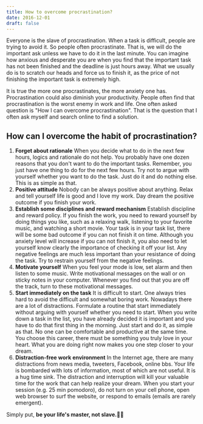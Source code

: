 ```yaml
---
title: How to overcome procrastination?
date: 2016-12-01
draft: false
---
```


Everyone is the slave of procrastination. When a task is difficult, people are trying to avoid it. So people often procrastinate. That is, we will do the important ask unless we have to do it in the last minute. You can imagine how anxious and desperate you are when you find that the important task has not been finished and the deadline is just hours away. What we usually do is to scratch our heads and force us to finish it, as the price of not finishing the important task is extremely high.

It is true the more one procrastinates, the more anxiety one has. Procrastination could also diminish your productivity. People often find that procrastination is the worst enemy in work and life. One often asked question is "How I can overcome procrastination". That is the question that I often ask myself and search online to find a solution.

## How can I overcome the habit of procrastination?

1. **Forget about rationale**
When you decide what to do in the next few hours, logics and rationale do not help. You probably have one dozen reasons that you don't want to do the important tasks. Remember, you just have one thing to do for the next few hours. Try not to argue with yourself whether you want to do the task. Just do it and do nothing else. This is as simple as that.
2. **Positive attitude**
Nobody can be always positive about anything. Relax and tell yourself life is good and I love my work. Day dream the positive outcome if you finish your work.
3.  **Establish some disciplines and reward mechanism**
Establish discipline and reward policy. If you finish the work, you need to reward yourself by doing things you like, such as a relaxing walk, listening to your favorite music, and watching a short movie. Your task is in your task list, there will be some bad outcome if you can not finish it on time. Although you anxiety level will increase if you can not finish it, you also need to let yourself know clearly the importance of checking it off your list. Any negative feelings are much less important than your resistance of doing the task. Try to restrain yourself from the negative feelings.
4. **Motivate yourself**
When you feel your mode is low, set alarm and then listen to some music. Write motivational messages on the wall or on sticky notes in your computer. Whenever you find out that you are off the track, turn to these motivational messages.
5. **Start immediately on the task**
It is difficult to start. One always tries hard to avoid the difficult and somewhat boring work. Nowadays there are a lot of distractions. Formulate a routine that start immediately without arguing with yourself whether you need to start. When you write down a task in the list, you have already decided it is important and you have to do that first thing in the morning. Just start and do it, as simple as that. No one can be comfortable and productive at the same time. You choose this career, there must be something you truly love in your heart. What you are doing right now makes you one step closer to your dream. 
6. **Distraction-free work environment**
In the Internet age, there are many distractions from news media, tweeters, Facebook, online bbs. Your life is bombarded with lots of information, most of which are not useful. It is a hug time sink. The distraction and interruption will kill your valuable time for the work that can help realize your dream. When you start your session (e.g. 25 min pomodoro), do not turn on your cell phone, open web browser to surf the website, or respond to emails (emails are rarely emergent).

Simply put, **be your life's master, not slave.**